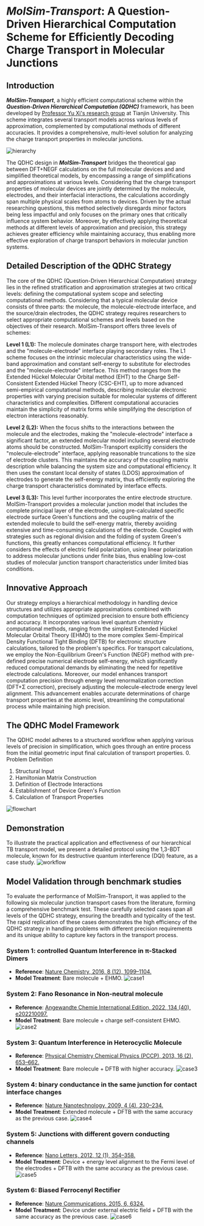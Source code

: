 # **_MolSim-Transport_: A Question-Driven Hierarchical Computation Scheme for Efficiently Decoding Charge Transport in Molecular Junctions**

## **Introduction**
_**MolSim-Transport**_, a highly efficient computational scheme within the _**Question-Driven Hierarchical Computation (QDHC)**_ framework, has been developed by [Professor Yu Xi's research group](http://39.107.98.173/) at Tianjin University. This scheme integrates several transport models across various levels of approximation, complemented by computational methods of different accuracies. It provides a comprehensive, multi-level solution for analyzing the charge transport properties in molecular junctions.

![hierarchy](https://github.com/yuxi-TJU/Question-driven-Hierarchical-Transport-Model/assets/68102657/e607529f-6e32-45fa-be8f-d2df5df58722)

The QDHC design in _**MolSim-Transport**_ bridges the theoretical gap between DFT+NEGF calculations on the full molecular devices and and simplified theoretical models, by encompassing a range of simplifications and approximations at various levels. Considering that the charge transport properties of molecular devices are jointly determined by the molecule, electrodes, and their interfacial interactions, the calculations accordingly span multiple physical scales from atoms to devices. Driven by the actual researching questions, this method selectively disregards minor factors being less impactful and only focuses on the primary ones that critically influence system behavior. Moreover, by effectively applying theoretical methods at different levels of approximation and precision, this strategy achieves greater efficiency while maintaining accuracy, thus enabling more effective exploration of charge transport behaviors in molecular junction systems.

## **Detailed Description of the QDHC Strategy**

The core of the QDHC (Question-Driven Hierarchical Computation) strategy lies in the refined stratification and approximation strategies at two critical levels: defining the computational system scope and selecting computational methods. Considering that a typical molecular device consists of three parts: the molecule, the molecule-electrode interface, and the source/drain electrodes, the QDHC strategy requires researchers to select appropriate computational schemes and levels based on the objectives of their research. MolSim-Transport offers three levels of schemes:

**Level 1 (L1):** The molecule dominates charge transport here, with electrodes and the "molecule-electrode" interface playing secondary roles. The L1 scheme focuses on the intrinsic molecular characteristics using the wide-band approximation and constant self-energy to substitute for electrodes and the "molecule-electrode" interface. This method ranges from the Extended Hückel Molecular Orbital method (EHT) to the Charge Self-Consistent Extended Hückel Theory (CSC-EHT), up to more advanced semi-empirical computational methods, describing molecular electronic properties with varying precision suitable for molecular systems of different characteristics and complexities. Different computational accuracies maintain the simplicity of matrix forms while simplifying the description of electron interactions reasonably.

**Level 2 (L2):** When the focus shifts to the interactions between the molecule and the electrodes, making the "molecule-electrode" interface a significant factor, an extended molecular model including several electrode atoms should be constructed. MolSim-Transport explicitly considers the "molecule-electrode" interface, applying reasonable truncations to the size of electrode clusters. This maintains the accuracy of the coupling matrix description while balancing the system size and computational efficiency. It then uses the constant local density of states (LDOS) approximation of electrodes to generate the self-energy matrix, thus efficiently exploring the charge transport characteristics dominated by interface effects.

**Level 3 (L3):** This level further incorporates the entire electrode structure. MolSim-Transport provides a molecular junction model that includes the complete principal layer of the electrode, using pre-calculated specific electrode surface Green's functions and the coupling matrix of the extended molecule to build the self-energy matrix, thereby avoiding extensive and time-consuming calculations of the electrode. Coupled with strategies such as regional division and the folding of system Green's functions, this greatly enhances computational efficiency. It further considers the effects of electric field polarization, using linear polarization to address molecular junctions under finite bias, thus enabling low-cost studies of molecular junction transport characteristics under limited bias conditions.

## Innovative Approach
Our strategy employs a hierarchical methodology in handling device structures and utilizes appropriate approximations combined with computation techniques of optimized precision to ensure both efficiency and accuracy. It incorporates various level quantum chemistry computational methods, ranging from the simplest Extended Hückel Molecular Orbital Theory (EHMO) to the more complex Semi-Empirical Density Functional Tight Binding (DFTB) for electronic structure calculations, tailored to the problem's specifics. For transport calculations, we employ the Non-Equilibrium Green's Function (NEGF) method with pre-defined precise numerical electrode self-energy, which significantly reduced computational demands by eliminating the need for repetitive electrode calculations. Moreover, our model enhances transport computation precision through energy level renormalization correction (DFT+Σ correction), precisely adjusting the molecule-electrode energy level alignment. This advancement enables accurate determinations of charge transport properties at the atomic level, streamlining the computational process while maintaining high precision.

## **The QDHC Model Framework**
The QDHC model adheres to a structured workflow when applying various levels of precision in simplification, which goes through an entire process from the initial geometric input final calculation of transport properties.
0. Problem Definition
1. Structural Input
2. Hamiltonian Matrix Construction
3. Definition of Electrode Interactions
4. Establishment of Device Green's Function
5. Calculation of Transport Properties

![flowchart](https://github.com/yuxi-TJU/Question-driven-Hierarchical-Transport-Model/assets/68102657/bac5855f-ecce-4467-a208-5a6b774f8ec0)

## **Demonstration**
To illustrate the practical application and effectiveness of our hierarchical TB transport model, we present a detailed protocol using the 1,3-BDT molecule, known for its destructive quantum interference (DQI) feature, as a case study.
![workflow](https://github.com/yuxi-TJU/Question-oriented-Hierarchical-Transport-Model/assets/68102657/ad6b807a-0ff2-4671-bfeb-35191da5049a)


## Model Validation through benchmark studies
To evaluate the performance of MolSim-Transport, it was applied to the following six molecular junction transport cases from the literature, forming a comprehensive benchmark test. These carefully selected cases span all levels of the QDHC strategy, ensuring the breadth and typicality of the test. The rapid replication of these cases demonstrates the high efficiency of the QDHC strategy in handling problems with different precision requirements and its unique ability to capture key factors in the transport process.

### System 1:  controlled Quantum Interference in π-Stacked Dimers
- **Reference**: [Nature Chemistry, 2016, 8 (12), 1099–1104.](https://www.nature.com/articles/nchem.2615)
- **Model Treatment**: Bare molecule + EHMO.
![case1](https://github.com/yuxi-TJU/Question-driven-Hierarchical-Transport-Model/assets/68102657/06c971bf-71f8-4d0e-aeba-772bd2884e5d)

### System 2: Fano Resonance in Non-neutral molecule
- **Reference**: [Angewandte Chemie International Edition, 2022, 134 (40), e202210097.](https://onlinelibrary.wiley.com/doi/10.1002/anie.202210097)
- **Model Treatment**: Bare molecule + charge self-consistent EHMO.
![case2](https://github.com/yuxi-TJU/Question-driven-Hierarchical-Transport-Model/assets/68102657/2d3e9b53-9f78-499a-831d-7fc74e4ba4ba)

### System 3: Quantum Interference in Heterocyclic Molecule
- **Reference**: [Physical Chemistry Chemical Physics (PCCP), 2013, 16 (2), 653–662.](https://pubs.rsc.org/en/content/articlelanding/2014/cp/c3cp53866d)
- **Model Treatment**: Bare molecule + DFTB with higher accuracy.
![case3](https://github.com/yuxi-TJU/Question-driven-Hierarchical-Transport-Model/assets/68102657/8f20778c-b85c-4514-abdb-afed86db17c1)

### System 4: binary conductance in the same junction for contact interface changes
- **Reference**: [Nature Nanotechnology, 2009, 4 (4), 230–234.](https://doi.org/10.1038/nnano.2009.10)
- **Model Treatment**: Extended molecule + DFTB with the same accuracy as the previous case.
![case4](https://github.com/yuxi-TJU/Question-driven-Hierarchical-Transport-Model/assets/68102657/c2c1eb2f-46c1-4892-9290-415acbf4b7ec)

### System 5: Junctions with different govern conducting channels
- **Reference**: [Nano Letters, 2012, 12 (1), 354–358.](https://pubs.acs.org/doi/10.1021/nl203634m)
- **Model Treatment**: Device + energy level alignment to the Fermi level of the electrodes + DFTB with the same accuracy as the previous case.
![case5](https://github.com/yuxi-TJU/Question-driven-Hierarchical-Transport-Model/assets/68102657/08035492-a13e-4c8d-aeea-3058e56529eb)

### System 6: Biased Ferrocenyl Rectifier
- **Reference**: [Nature Communications, 2015, 6, 6324.](https://www.nature.com/articles/ncomms7324)
- **Model Treatment**: Device under external electric field + DFTB with the same accuracy as the previous case.
![case6](https://github.com/yuxi-TJU/Question-driven-Hierarchical-Transport-Model/assets/68102657/199efa73-40d8-45e9-869c-2d5a6dead373)
